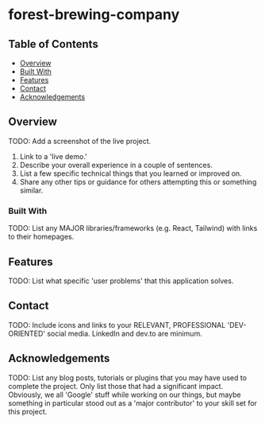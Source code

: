 # forest-brewing-company

## Table of Contents

- [Overview](#overview)
- [Built With](#built-with)
- [Features](#features)
- [Contact](#contact)
- [Acknowledgements](#acknowledgements)

## Overview

TODO: Add a screenshot of the live project.
1. Link to a 'live demo.'
2. Describe your overall experience in a couple of sentences.
3. List a few specific technical things that you learned or improved on.
4. Share any other tips or guidance for others attempting this or something similar.

### Built With

TODO: List any MAJOR libraries/frameworks (e.g. React, Tailwind) with links to their homepages.

## Features

TODO: List what specific 'user problems' that this application solves.

## Contact

TODO: Include icons and links to your RELEVANT, PROFESSIONAL 'DEV-ORIENTED' social media. LinkedIn and dev.to are minimum.

## Acknowledgements

TODO: List any blog posts, tutorials or plugins that you may have used to complete the project. Only list those that had a significant impact. Obviously, we all 'Google' stuff while working on our things, but maybe something in particular stood out as a 'major contributor' to your skill set for this project.
